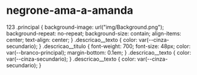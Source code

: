 # negrone-ama-a-amanda
123
.principal {
    background-image: url("img/Background.png");
    background-repeat: no-repeat;
    background-size: contain;
    align-items: center;
    text-align: center;
}  .descricao__texto {
      color: var(--cinza-secundario);
  }  .descricao__titulo {
      font-weight: 700;
      font-size: 48px;
      color: var(--branco-principal);
      margin-bottom: 0.1em;
  }  .descricao__texto {
      color: var(--cinza-secundario);
  }  .descricao__texto {
      color: var(--cinza-secundario);
  }
